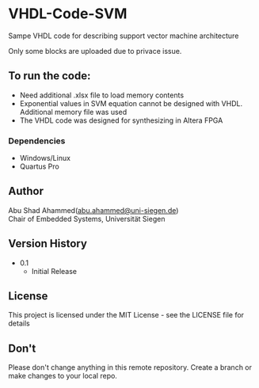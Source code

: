 # VHDL-Code-SVM

Sampe VHDL code for describing support vector machine architecture

Only some blocks are uploaded due to privace issue.

## To run the code:
- Need additional .xlsx file to load memory contents
- Exponential values in SVM equation cannot be designed with VHDL. Additional memory file was used
- The VHDL code was designed for synthesizing in Altera FPGA


### Dependencies
* Windows/Linux
* Quartus Pro

## Author

Abu Shad Ahammed(abu.ahammed@uni-siegen.de)  
Chair of Embedded Systems, Universität Siegen

## Version History

* 0.1
    * Initial Release

## License

This project is licensed under the MIT License - see the LICENSE file for details

## Don't
Please don't change anything in this remote repository. Create a branch or make changes to your local repo.


